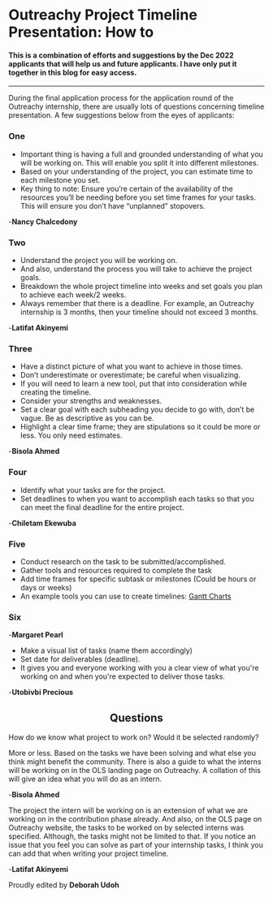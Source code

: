 # Outreachy Project Timeline Presentation: How to #

#### This is a combination of efforts and suggestions by the Dec 2022 applicants that will help us and future applicants. I have only put it together in this blog for easy access.


---
During the final application process for the application round of the Outreachy internship, there are usually lots of questions concerning timeline presentation. A few suggestions below from the eyes of applicants:

### One

* Important thing is having a full and grounded understanding of what you will be working on. This will enable you split it into different milestones.
* Based on your understanding of the project, you can estimate time to each milestone you set.
* Key thing to note: Ensure you’re certain of the availability of the resources you’ll be needing before you set time frames for your tasks. This will ensure you don’t have “unplanned” stopovers.

 -**Nancy Chalcedony**
 
###  Two
 
* Understand the project you will be working on. 
* And also, understand the process you will take to achieve the project goals.
* Breakdown the whole project timeline into weeks and set goals you plan to achieve each week/2 weeks.
* Always remember that there is a deadline. For example, an Outreachy internship is 3 months, then your timeline should not exceed 3 months. 

-**Latifat Akinyemi**

### Three

* Have a distinct picture of what you want to achieve in those times.
* Don’t underestimate or overestimate; be careful when visualizing.
* If you will need to learn a new tool, put that into consideration while creating the timeline.
* Consider your strengths and weaknesses.
* Set a clear goal with each subheading you decide to go with, don’t be vague. Be as descriptive as you can be.
* Highlight a clear time frame; they are stipulations so it could be more or less. You only need estimates.

-**Bisola Ahmed**

### Four

* Identify what your tasks are  for the project. 
* Set deadlines to when you want to accomplish each tasks so that you can meet the final deadline for the entire project.

-**Chiletam Ekewuba**

### Five

* Conduct research on the task to be submitted/accomplished.
* Gather tools and resources required to complete the task
* Add time frames for specific subtask or milestones (Could be hours or days or weeks)
* An example tools you can use to create timelines: [Gantt Charts](https://clickup.com/features/gantt-chart-view?utm_source=google&utm_medium=cpc&utm_campaign=gs_cpc_at_nnc_nb_trial_all-devices_tcpa_lp_x_all-departments_alpha_use-case-plus-features-best-audience&utm_content=all-countries_kw-target_text_all-industries_gantt-chart_all-use-cases_free&utm_term=e_gantt%20chart%20template%20free&gclid=Cj0KCQjw48OaBhDWARIsAMd966A3h8_njFdNuGIT7tHIU8haoWuRMTcI_hfdNl6JO_CcitjN2vaez_UaAgYQEALw_wcB)

### Six

-**Margaret Pearl**

* Make a visual list of tasks (name them accordingly)
* Set date for deliverables (deadline).
* It gives you and everyone working with you a clear view of what you're working on and when you're expected to deliver those tasks. 

-**Utobivbi Precious**


## <div align="center">Questions

How do we know what project to work on? Would it be selected randomly?

More or less. Based on the tasks we have been solving and what else you think might benefit the community. There is also a guide to what the interns will be working on in the OLS landing page on Outreachy. A collation of this will give an idea what you will do as an intern. 

-**Bisola Ahmed**


The project the intern will be working on is an extension of what we are working on in the contribution phase already. And also, on the OLS page on Outreachy website, the tasks to be worked on by selected interns was specified. Although, the tasks might not be limited to that. If you notice an issue that you feel you can solve as part of your internship tasks, I think you can add that when writing your project timeline. 

-**Latifat Akinyemi**
    
    
Proudly edited by **Deborah Udoh**

